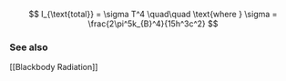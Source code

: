 $$
I_{\text{total}} = \sigma T^4
\quad\quad \text{where } \sigma = \frac{2\pi^5k_{B}^4}{15h^3c^2}
$$
### See also
[[Blackbody Radiation]]